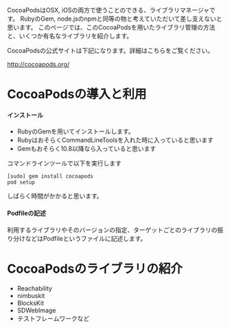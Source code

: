 CocoaPodsはOSX, iOSの両方で使うことのできる、ライブラリマネージャです。 RubyのGem, node.jsのnpmと同等の物と考えていただいて差し支えないと思います。
このページでは、このCocoaPodsを用いたライブラリ管理の方法と、いくつか有名なライブラリを紹介します。

CocoaPodsの公式サイトは下記になります。詳細はこちらをご覧ください。

http://cocoapods.org/


# CocoaPodsの導入と利用

#### インストール

- RubyのGemを用いてインストールします。
 - RubyはおそらくCommandLineToolsを入れた時に入っていると思います
 - Gemもおそらく10.8以降なら入っていると思います

コマンドラインツールで以下を実行します
```
[sudo] gem install cocoapods
pod setup
```

しばらく時間がかかると思います。

#### Podfileの記述

利用するライブラリやそのバージョンの指定、ターゲットごとのライブラリの振り分けなどはPodfileというファイルに記述します。




# CocoaPodsのライブラリの紹介


- Reachability
- nimbuskit
- BlocksKit
- SDWebImage
- テストフレームワークなど

